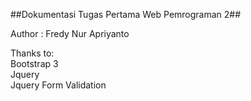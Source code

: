 ##Dokumentasi Tugas Pertama Web Pemrograman 2##

Author : Fredy Nur Apriyanto

Thanks to: <br>
Bootstrap 3<br>
Jquery<br>
Jquery Form Validation<br>
